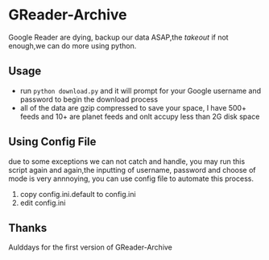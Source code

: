 # GReader-Archive

Google Reader are dying, backup our data ASAP,the *takeout* if not enough,we can do more using python.

## Usage

* run `python download.py` and it will prompt for your Google username and password to begin the download process
* all of the data are gzip compressed to save your space, I have 500+ feeds and 10+ are planet feeds and onlt accupy less than 2G disk space

## Using Config File

due to some exceptions we can not catch and handle, you may run this script again and again,the inputting of username, password and choose of mode is very annnoying, you can use config file to automate this process.

1. copy config.ini.default to config.ini
2. edit config.ini

## Thanks

Aulddays for the first version of  GReader-Archive
